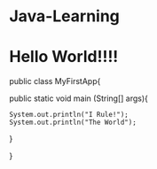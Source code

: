 # Java-Learning
# Hello World!!!!
public class MyFirstApp{
  
  public static void main (String[] args){
    
    System.out.println("I Rule!");
    System.out.println("The World");
    
  } 

}
